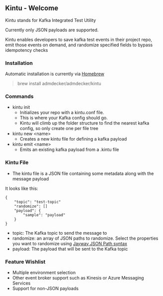 ## Kintu - Welcome

Kintu stands for Kafka Integrated Test Utility

Currently only JSON payloads are supported.

Kintu enables developers to save kafka test events in their project repo, emit those events on demand, and randomize specified fields to bypass idempotency checks

### Installation

Automatic installation is currently via [Homebrew](brew.sh)

> brew install admdecker/admdecker/kintu

### Commands

- kintu init
  - Initializes your repo with a kintu.conf file. 
  - This is where your Kafka config should go.
  - Kintu will climb up the folder structure to find the nearest kafka config, so only create one per file tree
- kintu new \<name>
  - Creates a new kintu file for defining a kafka payload
- kintu emit \<name>
  - Emits an existing kafka payload from a .kintu file

### Kintu File

- The kintu file is a JSON file containing some metadata along with the message payload

It looks like this:

    { 
        "topic": "test-topic"
        "randomize": []
        "payload": {
            "sample": "payload"
        }
    }

- topic: The Kafka topic to send the message to
- randomize: an array of JSON paths to randomize.  Select the properties you want to randomize using [Jayway JSON Path syntax](https://github.com/json-path/JsonPath)
- payload: The payload that will be sent to the Kafka topic


### Feature Wishlist

- Multiple environment selection
- Other event broker support such as Kinesis or Azure Messaging Services
- Support for non-JSON payloads
